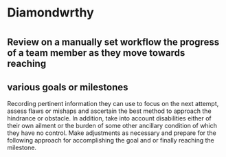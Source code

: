 # Diamondwrthy
# 
## Review on a manually set workflow the progress of a team member as they move towards reaching
##   various goals or milestones

<p> Recording pertinent information they can use to focus on the next attempt, assess flaws or mishaps
      and ascertain the best method to approach the hindrance or obstacle.  In addition, take into account 
      disabilities either of their own ailment or the burden of some other ancillary condition 
      of which they have no control.  Make adjustments as necessary and prepare for the following approach
      for accomplishing the goal and or finally reaching the milestone.
</p>
